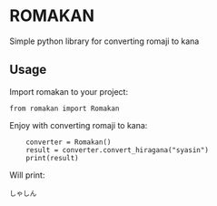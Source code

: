 # ROMAKAN 

Simple python library for converting romaji to kana

<!-- ## Installation
To install the package use the next command:  
`pip install romakan`   -->

## Usage
Import romakan to your project:  

`from romakan import Romakan`  

Enjoy with converting romaji to kana:  

```
    converter = Romakan()  
    result = converter.convert_hiragana("syasin")  
    print(result) 
```

Will print:  

```しゃしん```

